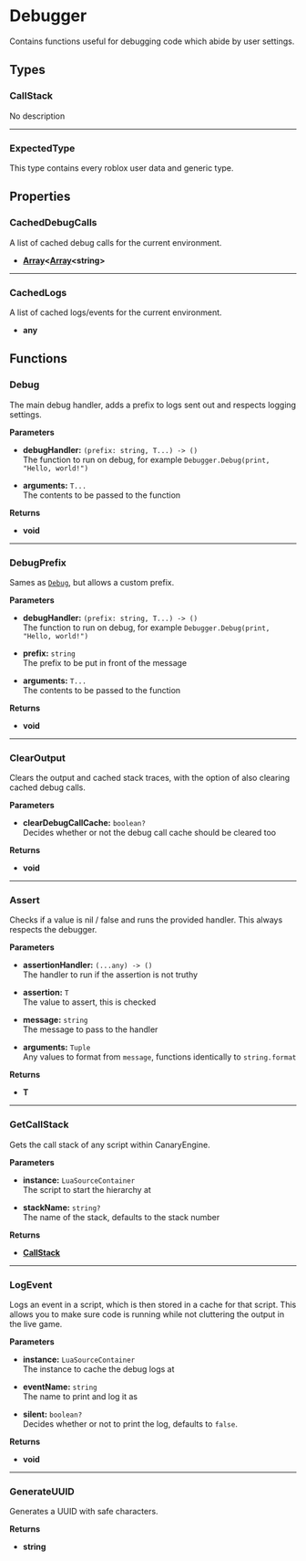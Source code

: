# Debugger

Contains functions useful for debugging code which abide by user settings.

## Types

### CallStack <Badge type="tip" text="private" />

No description

---

### ExpectedType <Badge type="tip" text="public" />

This type contains every roblox user data and generic type.

## Properties

### CachedDebugCalls

A list of cached debug calls for the current environment.

* **[Array](/api/engine/types#array)\<[Array](/api/engine/types#array)<string\>**

---

### CachedLogs

A list of cached logs/events for the current environment.

* **any**

## Functions

### Debug

The main debug handler, adds a prefix to logs sent out and respects logging settings.

**Parameters**

* **debugHandler:** `(prefix: string, T...) -> ()`\
The function to run on debug, for example `Debugger.Debug(print, "Hello, world!")`

* **arguments:** `T...`\
The contents to be passed to the function

**Returns**

* **void**

---

### DebugPrefix

Sames as [`Debug`](#debug), but allows a custom prefix.

**Parameters**

* **debugHandler:** `(prefix: string, T...) -> ()`\
The function to run on debug, for example `Debugger.Debug(print, "Hello, world!")`

* **prefix:** `string`\
The prefix to be put in front of the message

* **arguments:** `T...`\
The contents to be passed to the function

**Returns**

* **void**

---

### ClearOutput

Clears the output and cached stack traces, with the option of also clearing cached debug calls.

**Parameters**

* **clearDebugCallCache:** `boolean?`\
Decides whether or not the debug call cache should be cleared too

**Returns**

* **void**

---

### Assert

Checks if a value is nil / false and runs the provided handler. This always respects the debugger.

**Parameters**

* **assertionHandler:** `(...any) -> ()`\
The handler to run if the assertion is not truthy

* **assertion:** `T`\
The value to assert, this is checked

* **message:** `string`\
The message to pass to the handler

* **arguments:** `Tuple`\
Any values to format from `message`, functions identically to `string.format`

**Returns**

* **T**

---

### GetCallStack

Gets the call stack of any script within CanaryEngine.

**Parameters**

* **instance:** `LuaSourceContainer`\
The script to start the hierarchy at

* **stackName:** `string?`\
The name of the stack, defaults to the stack number

**Returns**

* **[CallStack](#callstack)**

---

### LogEvent

Logs an event in a script, which is then stored in a cache for that script. This allows you to make sure code is running while not cluttering the output in the live game.

**Parameters**

* **instance:** `LuaSourceContainer`\
The instance to cache the debug logs at

* **eventName:** `string`\
The name to print and log it as

* **silent:** `boolean?`\
Decides whether or not to print the log, defaults to `false`.

**Returns**

* **void**

---

### GenerateUUID

Generates a UUID with safe characters.

**Returns**

* **string**